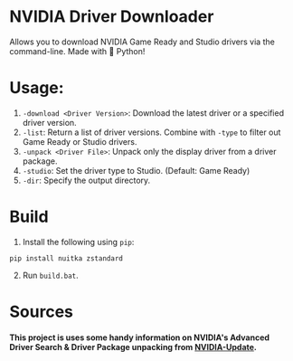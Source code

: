 # NVIDIA Driver Downloader
Allows you to download NVIDIA Game Ready and Studio drivers via the command-line. Made with 🐍 Python!

# Usage:
1. `-download <Driver Version>`: Download the latest driver or a specified driver version.
2. `-list`: Return a list of driver versions. Combine with `-type` to filter out Game Ready or Studio drivers.
3. `-unpack <Driver File>`: Unpack only the display driver from a driver package.
4. `-studio`: Set the driver type to Studio. (Default: Game Ready)
5. `-dir`: Specify the output directory.

# Build
1. Install the following using `pip`:
```
pip install nuitka zstandard
```
2. Run `build.bat`.

# Sources
#### This project is uses some handy information on NVIDIA's Advanced Driver Search & Driver Package unpacking from [NVIDIA-Update](https://github.com/lord-carlos/nvidia-update).
